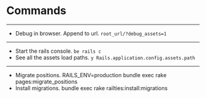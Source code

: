 # Commands
-----
- Debug in browser. Append to url. `root_url/?debug_assets=1` 
----
- Start the rails console. `be rails c`
- See all the assets load paths. `y Rails.application.config.assets.path`
----
- Migrate positions. RAILS_ENV=production bundle exec rake pages:migrate_positions
- Install migrations. bundle exec rake railties:install:migrations
